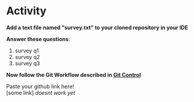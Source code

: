 # Activity  

**Add a text file named "survey.txt" to your cloned repository in your IDE**  

**Answer these questions**:

1. survey q1
2. survey q2
3. survey q3

**Now follow the Git Workflow described in [Git Control](GitControl.md)**  

Paste your github link here!  
[some link] *doesnt work yet*
